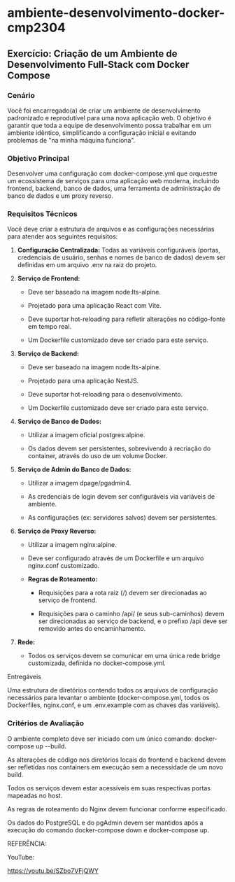 # ambiente-desenvolvimento-docker-cmp2304
## Exercício: Criação de um Ambiente de Desenvolvimento Full-Stack com Docker Compose
### Cenário

Você foi encarregado(a) de criar um ambiente de desenvolvimento padronizado e reprodutível para uma nova aplicação web. O objetivo é garantir que toda a equipe de desenvolvimento possa trabalhar em um ambiente idêntico, simplificando a configuração inicial e evitando problemas de "na minha máquina funciona".

### Objetivo Principal

Desenvolver uma configuração com docker-compose.yml que orquestre um ecossistema de serviços para uma aplicação web moderna, incluindo frontend, backend, banco de dados, uma ferramenta de administração de banco de dados e um proxy reverso.

### Requisitos Técnicos

Você deve criar a estrutura de arquivos e as configurações necessárias para atender aos seguintes requisitos:

1. **Configuração Centralizada:** Todas as variáveis configuráveis (portas, credenciais de usuário, senhas e nomes de banco de dados) devem ser definidas em um arquivo .env na raiz do projeto.

2. **Serviço de Frontend:**

    - Deve ser baseado na imagem node:lts-alpine.
    
    - Projetado para uma aplicação React com Vite.
    
    - Deve suportar hot-reloading para refletir alterações no código-fonte em tempo real.
    
    - Um Dockerfile customizado deve ser criado para este serviço.

3. **Serviço de Backend:**

    - Deve ser baseado na imagem node:lts-alpine.
    
    - Projetado para uma aplicação NestJS.
    
    - Deve suportar hot-reloading para o desenvolvimento.
    
    - Um Dockerfile customizado deve ser criado para este serviço.

4. **Serviço de Banco de Dados:**

    - Utilizar a imagem oficial postgres:alpine.
    
    - Os dados devem ser persistentes, sobrevivendo à recriação do container, através do uso de um volume Docker.

5. **Serviço de Admin do Banco de Dados:**

    - Utilizar a imagem dpage/pgadmin4.
    
    - As credenciais de login devem ser configuráveis via variáveis de ambiente.
    
    - As configurações (ex: servidores salvos) devem ser persistentes.

6. **Serviço de Proxy Reverso:**

    - Utilizar a imagem nginx:alpine.
    
    - Deve ser configurado através de um Dockerfile e um arquivo nginx.conf customizado.
    
    - **Regras de Roteamento:**
    
      - Requisições para a rota raiz (/) devem ser direcionadas ao serviço de frontend.
    
      - Requisições para o caminho /api/ (e seus sub-caminhos) devem ser direcionadas ao serviço de backend, e o prefixo /api deve ser removido antes do encaminhamento.

7. **Rede:**

    - Todos os serviços devem se comunicar em uma única rede bridge customizada, definida no docker-compose.yml.

Entregáveis

Uma estrutura de diretórios contendo todos os arquivos de configuração necessários para levantar o ambiente (docker-compose.yml, todos os Dockerfiles, nginx.conf, e um .env.example com as chaves das variáveis).

### Critérios de Avaliação

O ambiente completo deve ser iniciado com um único comando: docker-compose up --build.

As alterações de código nos diretórios locais do frontend e backend devem ser refletidas nos containers em execução sem a necessidade de um novo build.

Todos os serviços devem estar acessíveis em suas respectivas portas mapeadas no host.

As regras de roteamento do Nginx devem funcionar conforme especificado.

Os dados do PostgreSQL e do pgAdmin devem ser mantidos após a execução do comando docker-compose down e docker-compose up.



REFERÊNCIA:

YouTube:

https://youtu.be/SZbo7VFjQWY
